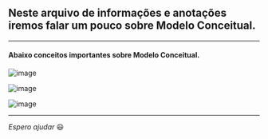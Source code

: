 ## Neste arquivo de informações e anotações iremos falar um pouco sobre Modelo Conceitual.

---

#### Abaixo conceitos importantes sobre Modelo Conceitual.

![image](https://github.com/Phelipe-Sempreboni/tutorials-informations-notes/assets/57469401/4cac5c0f-e0cb-45ab-86ba-da53f2a1d81f)

![image](https://github.com/Phelipe-Sempreboni/tutorials-informations-notes/assets/57469401/07f5b1cd-8789-4f7c-86bf-54764108a2e3)

![image](https://github.com/Phelipe-Sempreboni/tutorials-informations-notes/assets/57469401/c3c75bb8-18a9-4683-a4a4-48b721dcd52c)

---

_Espero ajudar_ :smiley:
